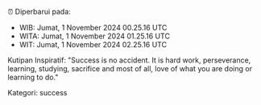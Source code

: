 ⏰ Diperbarui pada:
- WIB: Jumat, 1 November 2024 00.25.16 UTC
- WITA: Jumat, 1 November 2024 01.25.16 UTC
- WIT: Jumat, 1 November 2024 02.25.16 UTC

Kutipan Inspiratif:
"Success is no accident. It is hard work, perseverance, learning, studying, sacrifice and most of all, love of what you are doing or learning to do."


Kategori: success

